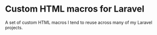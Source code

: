 # Custom HTML macros for Laravel
A set of custom HTML macros I tend to reuse across many of my Laravel projects.
